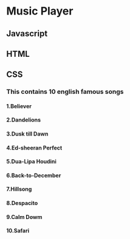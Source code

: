 # Music Player
## Javascript
## HTML
## CSS
### This contains 10 english famous songs
#### 1.Believer
#### 2.Dandelions
#### 3.Dusk till Dawn
#### 4.Ed-sheeran Perfect
#### 5.Dua-Lipa Houdini
#### 6.Back-to-December
#### 7.Hillsong
#### 8.Despacito
#### 9.Calm Dowm
#### 10.Safari
